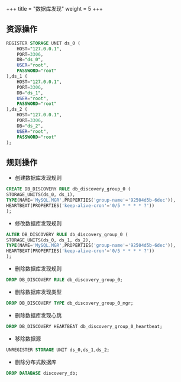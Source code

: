 +++
title = "数据库发现"
weight = 5
+++

## 资源操作

```sql
REGISTER STORAGE UNIT ds_0 (
    HOST="127.0.0.1",
    PORT=3306,
    DB="ds_0",
    USER="root",
    PASSWORD="root"
),ds_1 (
    HOST="127.0.0.1",
    PORT=3306,
    DB="ds_1",
    USER="root",
    PASSWORD="root"
),ds_2 (
    HOST="127.0.0.1",
    PORT=3306,
    DB="ds_2",
    USER="root",
    PASSWORD="root"
);
```

## 规则操作

- 创建数据库发现规则

```sql
CREATE DB_DISCOVERY RULE db_discovery_group_0 (
STORAGE_UNITS(ds_0, ds_1),
TYPE(NAME='MySQL.MGR',PROPERTIES('group-name'='92504d5b-6dec')),
HEARTBEAT(PROPERTIES('keep-alive-cron'='0/5 * * * * ?'))
);
```

- 修改数据库发现规则

```sql
ALTER DB_DISCOVERY RULE db_discovery_group_0 (
STORAGE_UNITS(ds_0, ds_1, ds_2),
TYPE(NAME='MySQL.MGR',PROPERTIES('group-name'='92504d5b-6dec')),
HEARTBEAT(PROPERTIES('keep-alive-cron'='0/5 * * * * ?'))
);
```

- 删除数据库发现规则

```sql
DROP DB_DISCOVERY RULE db_discovery_group_0;
```

- 删除数据库发现类型

```sql
DROP DB_DISCOVERY TYPE db_discovery_group_0_mgr;
```

- 删除数据库发现心跳

```sql
DROP DB_DISCOVERY HEARTBEAT db_discovery_group_0_heartbeat;
```

- 移除数据源

```sql
UNREGISTER STORAGE UNIT ds_0,ds_1,ds_2;
```

- 删除分布式数据库

```sql
DROP DATABASE discovery_db;
```
